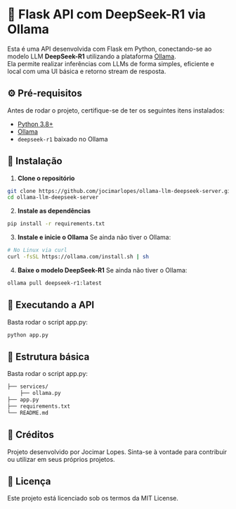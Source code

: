 # 🧠 Flask API com DeepSeek-R1 via Ollama

Esta é uma API desenvolvida com Flask em Python, conectando-se ao modelo LLM **DeepSeek-R1** utilizando a plataforma [Ollama](https://ollama.com/).  
Ela permite realizar inferências com LLMs de forma simples, eficiente e local com uma UI básica e retorno stream de resposta.

## ⚙️ Pré-requisitos

Antes de rodar o projeto, certifique-se de ter os seguintes itens instalados:

- [Python 3.8+](https://www.python.org/downloads/)
- [Ollama](https://ollama.com/)
- `deepseek-r1` baixado no Ollama

## 🚀 Instalação

1. **Clone o repositório**

```bash
git clone https://github.com/jocimarlopes/ollama-llm-deepseek-server.git
cd ollama-llm-deepseek-server
```

2. **Instale as dependências**

```bash
pip install -r requirements.txt
```

3. **Instale e inicie o Ollama**
Se ainda não tiver o Ollama:
```bash
# No Linux via curl
curl -fsSL https://ollama.com/install.sh | sh
```

4. **Baixe o modelo DeepSeek-R1**
Se ainda não tiver o Ollama:
```bash
ollama pull deepseek-r1:latest
```

## 🧪 Executando a API

Basta rodar o script app.py:

```bash
python app.py
```

## 📁 Estrutura básica

Basta rodar o script app.py:

```bash
├── services/
    ├── ollama.py
├── app.py
├── requirements.txt
└── README.md
```

## 👤 Créditos
Projeto desenvolvido por Jocimar Lopes.
Sinta-se à vontade para contribuir ou utilizar em seus próprios projetos.

## 📄 Licença
Este projeto está licenciado sob os termos da MIT License.
